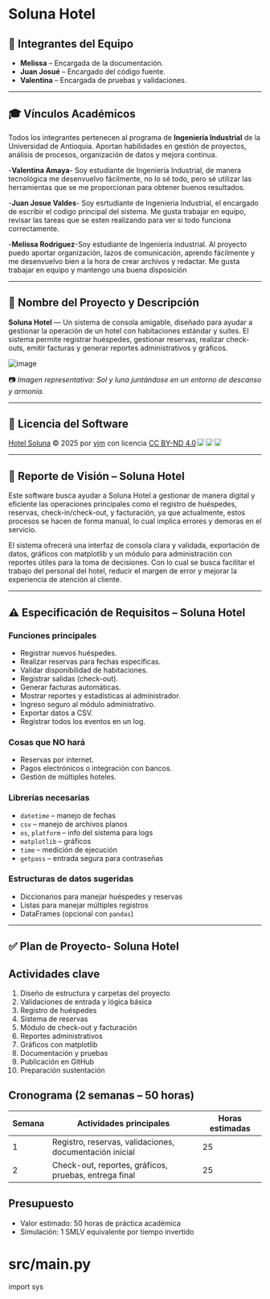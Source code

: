 Soluna Hotel
=============
## 👥 Integrantes del Equipo

- **Melissa** – Encargada de la documentación.
- **Juan Josué** – Encargado del código fuente.
- **Valentina** – Encargada de pruebas y validaciones.

---

## 🎓 Vínculos Académicos

Todos los integrantes pertenecen al programa de **Ingeniería Industrial** de la Universidad de Antioquia. Aportan habilidades en gestión de proyectos, análisis de procesos, organización de datos y mejora continua.

-**Valentina Amaya**- Soy estudiante de Ingeniería Industrial, de manera tecnológica me desenvuelvo fácilmente, no lo sé todo, pero sé utilizar las herramientas que se me proporcionan para obtener buenos resultados.

-**Juan Josue Valdes**- Soy esrtudiante de Ingenieria Industrial, el encargado de escribir el codigo principal del sistema. Me gusta trabajar en equipo, revisar las tareas que se esten realizando para ver si todo funciona correctamente. 

-**Melissa Rodriguez**-Soy estudiante de Ingeniería industrial. Al proyecto puedo aportar organización, lazos de comunicación, aprendo fácilmente y me desenvuelvo bien a la hora de crear archivos y redactar. Me gusta trabajar en equipo y mantengo una buena disposición  


---

## 🌟 Nombre del Proyecto y Descripción

**Soluna Hotel** — Un sistema de consola amigable, diseñado para ayudar a gestionar la operación de un hotel con habitaciones estándar y suites. El sistema permite registrar huéspedes, gestionar reservas, realizar check-outs, emitir facturas y generar reportes administrativos y gráficos.

![image](https://github.com/user-attachments/assets/e25c471b-bf48-4ae6-b0ad-d51aef687aad)

📷 *Imagen representativa: Sol y luna juntándose en un entorno de descanso y armonía.* 

---

## 🔐 Licencia del Software

<a href="https://github.com/Meli-1r4/Hotel/blob/main/README.md#soluna-hotel"><font style="vertical-align: inherit;"><font style="vertical-align: inherit;">Hotel Soluna</font></font></a><font style="vertical-align: inherit;"><font style="vertical-align: inherit;"> © 2025 por </font></font><a href="https://creativecommons.org"><font style="vertical-align: inherit;"><font style="vertical-align: inherit;">vjm</font></font></a><font style="vertical-align: inherit;"><font style="vertical-align: inherit;"> con licencia </font></font><a href="https://creativecommons.org/licenses/by-nd/4.0/"><font style="vertical-align: inherit;"><font style="vertical-align: inherit;">CC BY-ND 4.0</font></font></a><img src="https://mirrors.creativecommons.org/presskit/icons/cc.svg" style="max-width: 1em;max-height:1em;margin-left: .2em;"><img src="https://mirrors.creativecommons.org/presskit/icons/by.svg" style="max-width: 1em;max-height:1em;margin-left: .2em;"><img src="https://mirrors.creativecommons.org/presskit/icons/nd.svg" style="max-width: 1em;max-height:1em;margin-left: .2em;">

 ---

## 👀 Reporte de Visión – Soluna Hotel

Este software busca ayudar a Soluna Hotel a gestionar de manera digital y eficiente las operaciones principales como el registro de huéspedes, reservas, check-in/check-out, y facturación, ya que actualmente, estos procesos se hacen de forma manual, lo cual implica errores y demoras en el servicio.

El sistema ofrecerá una interfaz de consola clara y validada, exportación de datos, gráficos con matplotlib y un módulo para administración con reportes útiles para la toma de decisiones. Con lo cual se busca facilitar el trabajo del personal del hotel, reducir el margen de error y mejorar la experiencia de atención al cliente.

 ---
 
 ## ⚠️ Especificación de Requisitos – Soluna Hotel

### Funciones principales

- Registrar nuevos huéspedes.
- Realizar reservas para fechas específicas.
- Validar disponibilidad de habitaciones.
- Registrar salidas (check-out).
- Generar facturas automáticas.
- Mostrar reportes y estadísticas al administrador.
- Ingreso seguro al módulo administrativo.
- Exportar datos a CSV.
- Registrar todos los eventos en un log.

### Cosas que NO hará

- Reservas por internet.
- Pagos electrónicos o integración con bancos.
- Gestión de múltiples hoteles.

### Librerías necesarias

- `datetime` – manejo de fechas
- `csv` – manejo de archivos planos
- `os`, `platform` – info del sistema para logs
- `matplotlib` – gráficos
- `time` – medición de ejecución
- `getpass` – entrada segura para contraseñas

### Estructuras de datos sugeridas

- Diccionarios para manejar huéspedes y reservas
- Listas para manejar múltiples registros
- DataFrames (opcional con `pandas`)

---

## ✅ Plan de Proyecto- Soluna Hotel

## Actividades clave

1. Diseño de estructura y carpetas del proyecto
2. Validaciones de entrada y lógica básica
3. Registro de huéspedes
4. Sistema de reservas
5. Módulo de check-out y facturación
6. Reportes administrativos
7. Gráficos con matplotlib
8. Documentación y pruebas
9. Publicación en GitHub
10. Preparación sustentación

## Cronograma (2 semanas – 50 horas)

| Semana | Actividades principales                                | Horas estimadas |
|--------|---------------------------------------------------------|-----------------|
| 1      | Registro, reservas, validaciones, documentación inicial | 25              |
| 2      | Check-out, reportes, gráficos, pruebas, entrega final   | 25              |

## Presupuesto

- Valor estimado: 50 horas de práctica académica
- Simulación: 1 SMLV equivalente por tiempo invertido
# src/main.py

import sys


